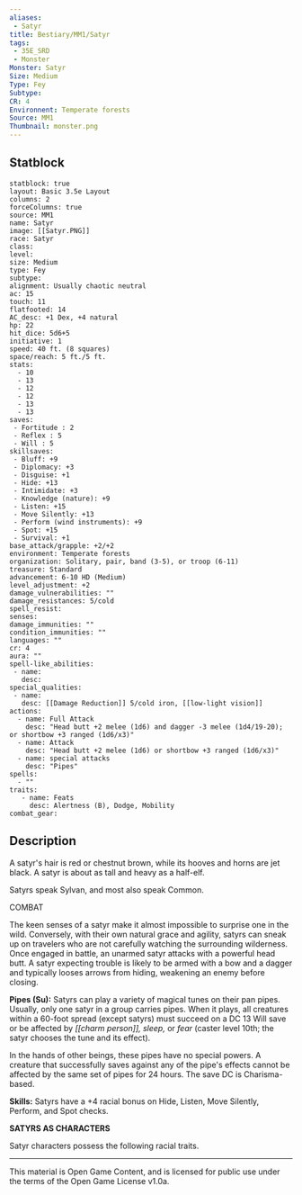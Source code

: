 ```yaml
---
aliases:
 - Satyr
title: Bestiary/MM1/Satyr
tags: 
 - 35E_SRD
 - Monster
Monster: Satyr
Size: Medium
Type: Fey
Subtype: 
CR: 4
Environnent: Temperate forests
Source: MM1
Thumbnail: monster.png
---
```


## Statblock

```statblock
statblock: true
layout: Basic 3.5e Layout
columns: 2
forceColumns: true
source: MM1 
name: Satyr
image: [[Satyr.PNG]]
race: Satyr
class: 
level: 
size: Medium
type: Fey
subtype: 
alignment: Usually chaotic neutral
ac: 15
touch: 11
flatfooted: 14
AC_desc: +1 Dex, +4 natural
hp: 22
hit_dice: 5d6+5
initiative: 1
speed: 40 ft. (8 squares)
space/reach: 5 ft./5 ft.
stats:
  - 10
  - 13
  - 12
  - 12
  - 13
  - 13
saves:
 - Fortitude : 2
 - Reflex : 5
 - Will : 5
skillsaves:
 - Bluff: +9
 - Diplomacy: +3
 - Disguise: +1
 - Hide: +13
 - Intimidate: +3
 - Knowledge (nature): +9
 - Listen: +15
 - Move Silently: +13
 - Perform (wind instruments): +9
 - Spot: +15
 - Survival: +1
base_attack/grapple: +2/+2
environment: Temperate forests
organization: Solitary, pair, band (3-5), or troop (6-11)
treasure: Standard
advancement: 6-10 HD (Medium)
level_adjustment: +2
damage_vulnerabilities: ""
damage_resistances: 5/cold
spell_resist: 
senses: 
damage_immunities: ""
condition_immunities: ""
languages: ""
cr: 4
aura: ""
spell-like_abilities:
 - name: 
   desc: 
special_qualities:
 - name:
   desc: [[Damage Reduction]] 5/cold iron, [[low-light vision]]
actions:
  - name: Full Attack
    desc: "Head butt +2 melee (1d6) and dagger -3 melee (1d4/19-20); or shortbow +3 ranged (1d6/x3)"
  - name: Attack
    desc: "Head butt +2 melee (1d6) or shortbow +3 ranged (1d6/x3)"
  - name: special attacks
    desc: "Pipes"
spells:
  - ""
traits:
   - name: Feats
     desc: Alertness (B), Dodge, Mobility
combat_gear:  
```

## Description



A satyr's hair is red or chestnut brown, while its hooves and horns are jet black. A satyr is about as tall and heavy as a half-elf.

Satyrs speak Sylvan, and most also speak Common.

COMBAT

The keen senses of a satyr make it almost impossible to surprise one in the wild. Conversely, with their own natural grace and agility, satyrs can sneak up on travelers who are not carefully watching the surrounding wilderness. Once engaged in battle, an unarmed satyr attacks with a powerful head butt. A satyr expecting trouble is likely to be armed with a bow and a dagger and typically looses arrows from hiding, weakening an enemy before closing.


**Pipes (Su):** Satyrs can play a variety of magical tunes on their pan pipes. Usually, only one satyr in a group carries pipes. When it plays, all creatures within a 60-foot spread (except satyrs) must succeed on a DC 13 Will save or be affected by *[[charm person]], sleep,* or *fear* (caster level 10th; the satyr chooses the tune and its effect).

In the hands of other beings, these pipes have no special powers. A creature that successfully saves against any of the pipe's effects cannot be affected by the same set of pipes for 24 hours. The save DC is Charisma-based.


**Skills:** Satyrs have a +4 racial bonus on Hide, Listen, Move Silently, Perform, and Spot checks.


**SATYRS AS CHARACTERS**


Satyr characters possess the following racial traits.

---

This material is Open Game Content, and is licensed for public use under the terms of the Open Game License v1.0a.
